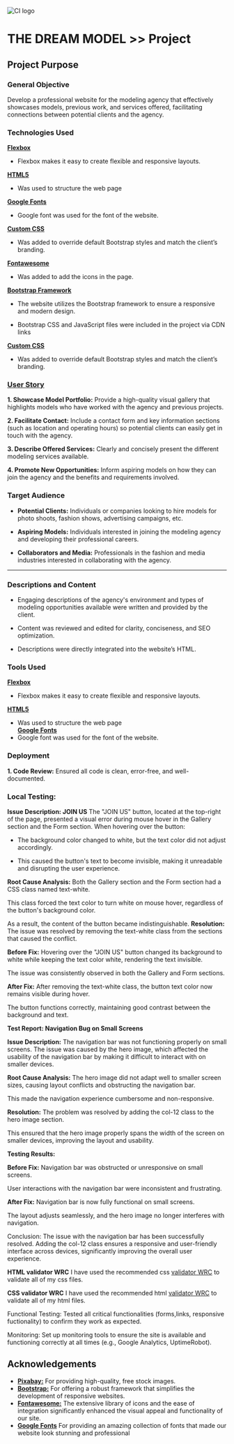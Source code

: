 ![CI logo](https://codeinstitute.s3.amazonaws.com/fullstack/ci_logo_small.png)

 
# THE DREAM MODEL >> Project

## Project Purpose

### General Objective
Develop a professional website for the modeling agency that effectively showcases models, previous work, and services offered, facilitating connections between potential clients and the agency.

### Technologies Used

[**Flexbox**](Flexbox)
- Flexbox makes it easy to create flexible and responsive layouts.

[**HTML5**](https://www.w3schools.com/html/html_intro.asp)
- Was used to structure the web page  

[**Google Fonts**](https://fonts.google.com/)
- Google font was used for the font of the website.

[**Custom CSS**](https://www.w3schools.com/css/)
- Was added to override default Bootstrap styles and match the client’s branding.

[**Fontawesome**](https://fontawesome.com/kits)
- Was added to add the icons in the page.

[**Bootstrap Framework**](https://getbootstrap.com/)

- The website utilizes the Bootstrap framework to ensure a responsive and modern design.

- Bootstrap CSS and JavaScript files were included in the project via CDN links

[**Custom CSS**](https://www.w3schools.com/css/)

- Was added to override default Bootstrap styles and match the client’s branding.


### [User Story](https://github.com/users/Luis-Jones-Coder/projects/4)
**1. Showcase Model Portfolio:** Provide a high-quality visual gallery that highlights models who have worked with the agency and previous projects.

**2. Facilitate Contact:** Include a contact form and key information sections (such as location and operating hours) so potential clients can easily get in touch with the agency.

**3. Describe Offered Services:** Clearly and concisely present the different modeling services available.

**4. Promote New Opportunities:** Inform aspiring models on how they can join the agency and the benefits and requirements involved.

### Target Audience

- **Potential Clients:** Individuals or companies looking to hire models for photo shoots, fashion shows, advertising campaigns, etc.

- **Aspiring Models:** Individuals interested in joining the modeling agency and developing their professional careers.

- **Collaborators and Media:** Professionals in the fashion and media industries interested in collaborating with the agency.
---
### Descriptions and Content
- Engaging descriptions of the agency's environment and types of modeling opportunities available were written and provided by the client.

- Content was reviewed and edited for clarity, conciseness, and SEO optimization.
- Descriptions were directly integrated into the website’s HTML.

### Tools Used
[**Flexbox**](Flexbox)
- Flexbox makes it easy to create flexible and responsive layouts.

[**HTML5**](https://www.w3schools.com/html/html_intro.asp)
- Was used to structure the web page  
[**Google Fonts**](https://fonts.google.com/)
- Google font was used for the font of the website.









### Deployment
**1. Code Review:** Ensured all code is clean, error-free, and well-documented.
### Local Testing:
**Issue Description: JOIN US** 
The "JOIN US" button, located at the top-right of the page, presented a visual error during mouse hover in the Gallery section and the Form section. When hovering over the button:

- The background color changed to white, but the text color did not adjust accordingly.

- This caused the button's text to become invisible, making it unreadable and disrupting the user experience.

**Root Cause Analysis:**
Both the Gallery section and the Form section had a CSS class named text-white.

This class forced the text color to turn white on mouse hover, regardless of the button's background color.

As a result, the content of the button became indistinguishable.
**Resolution:**
The issue was resolved by removing the text-white class from the sections that caused the conflict.

**Before Fix:**
Hovering over the "JOIN US" button changed its background to white while keeping the text color white, rendering the text invisible.

The issue was consistently observed in both the Gallery and Form sections.

**After Fix:**
After removing the text-white class, the button text color now remains visible during hover.

The button functions correctly, maintaining good contrast between the background and text.

**Test Report: Navigation Bug on Small Screens**

**Issue Description:**
The navigation bar was not functioning properly on small screens. The issue was caused by the hero image, which affected the usability of the navigation bar by making it difficult to interact with on smaller devices.

**Root Cause Analysis:**
The hero image did not adapt well to smaller screen sizes, causing layout conflicts and obstructing the navigation bar.

This made the navigation experience cumbersome and non-responsive.

**Resolution:**
The problem was resolved by adding the col-12 class to the hero image section.

This ensured that the hero image properly spans the width of the screen on smaller devices, improving the layout and usability.

**Testing Results:**

**Before Fix:**
Navigation bar was obstructed or unresponsive on small screens.

User interactions with the navigation bar were inconsistent and frustrating.

**After Fix:**
Navigation bar is now fully functional on small screens.

The layout adjusts seamlessly, and the hero image no longer interferes with navigation.

Conclusion:
The issue with the navigation bar has been successfully resolved. Adding the col-12 class ensures a responsive and user-friendly interface across devices, significantly improving the overall user experience.

**HTML validator WRC**
I have used the recommended css [validator WRC](https://jigsaw.w3.org/css-validator/#validate_by_input) to validate all of my css files.

**CSS validator WRC**
I have used the recommended html [validator WRC](https://validator.w3.org/#validate_by_input) to validate all of my html files.



Functional Testing: Tested all critical functionalities (forms,links, responsive fuctionality) to confirm they work as expected.

Monitoring: Set up monitoring tools to ensure the site is available and functioning correctly at all times (e.g., Google Analytics, UptimeRobot).

## Acknowledgements

- [**Pixabay:**](https://pixabay.com/) For providing high-quality, free stock images.
- [**Bootstrap:**](https://getbootstrap.com/) For offering a robust framework that simplifies the development of responsive websites.
- [**Fontawesome:**](https://fontawesome.com/kits) The extensive library of icons and the ease of integration significantly enhanced the visual appeal and functionality of our site.
- [**Google Fonts**](https://fonts.google.com/) For providing an amazing collection of fonts that made our website look stunning and professional
